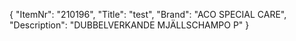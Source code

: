 {
  "ItemNr": "210196",
  "Title": "test",
  "Brand": "ACO SPECIAL CARE",
  "Description": "DUBBELVERKANDE MJÄLLSCHAMPO P"
}